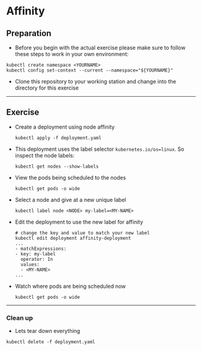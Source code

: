 # Affinity

## Preparation

* Before you begin with the actual exercise please make sure to follow these steps to work in your own environment:

```shell
kubectl create namespace <YOURNAME>
kubectl config set-context --current --namespace="${YOURNAME}"
```

* Clone this repository to your working station and change into the directory for this exercise

---

## Exercise

* Create a deployment using node affinity

  ```shell
  kubectl apply -f deployment.yaml
  ```

* This deployment uses the label selector `kubernetes.io/os=linux`.
  So inspect the node labels:

  ```shell
  kubectl get nodes --show-labels
  ```

* View the pods being scheduled to the nodes

  ```shell
  kubectl get pods -o wide
  ```

* Select a node and give at a new unique label

  ```shell
  kubectl label node <NODE> my-label=<MY-NAME>
  ```

* Edit the deployment to use the new label for affinity

  ```shell
  # change the key and value to match your new label
  kubectl edit deployment affinity-deployment
  ...
  - matchExpressions:
  - key: my-label
    operator: In
    values:
    - <MY-NAME>
  ...
  ```

* Watch where pods are being scheduled now

   ```shell
   kubectl get pods -o wide
   ```

---

### Clean up

* Lets tear down everything

```shell
kubectl delete -f deployment.yaml
```
